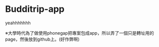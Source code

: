 Budditrip-app
=============
yeahhhhhhh

※大學時代為了做使用phonegap把專案包成app，所以弄了一個只是轉址用的page，然後放到github上。(好作弊啊)
